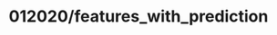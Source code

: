 ---  
schema: schema::012020/features_with_prediction  
title: 012020/features_with_prediction  
organization: Sample Department  
notes: Used in 1 lineage(s)  
resources:  
  - name: 012020/features_with_prediction 
    url: file:/Users/kensu/Customers/Kensu/LoanApproval/PROD/masterdata/prod/012020/features_with_prediction 
    format : Parquet  
license: None  
category:
  - Education  
maintainer: User  
maintainer_email: UserMail  
---